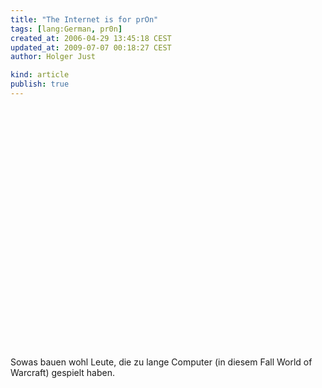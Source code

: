 ```yaml
---
title: "The Internet is for prOn"
tags: [lang:German, pr0n]
created_at: 2006-04-29 13:45:18 CEST
updated_at: 2009-07-07 00:18:27 CEST
author: Holger Just

kind: article
publish: true
---
```


<object width="480" height="385"><param name="movie" value="http://www.youtube-nocookie.com/v/eAjWVHLIuVk&amp;hl=de&amp;fs=1&amp;color1=0x3a3a3a&amp;color2=0x999999&amp;hd=1"></param><param name="allowFullScreen" value="true"></param><param name="allowscriptaccess" value="always"></param><embed src="http://www.youtube-nocookie.com/v/eAjWVHLIuVk&amp;hl=de&amp;fs=1&amp;color1=0x3a3a3a&amp;color2=0x999999&amp;hd=1" type="application/x-shockwave-flash" allowscriptaccess="always" allowfullscreen="true" width="480" height="385"></embed></object>

Sowas bauen wohl Leute, die zu lange Computer (in diesem Fall World of Warcraft) gespielt haben.